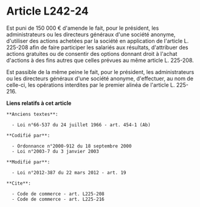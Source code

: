 # Article L242-24

Est puni de 150 000 € d'amende le fait, pour le président, les administrateurs ou les directeurs généraux d'une société
anonyme, d'utiliser des actions achetées par la société en application de l'article L. 225-208 afin de faire participer les
salariés aux résultats, d'attribuer des actions gratuites ou de consentir des options donnant droit à l'achat d'actions à des
fins autres que celles prévues au même article L. 225-208. 

Est passible de la même peine le fait, pour le président, les administrateurs ou les directeurs généraux d'une société
anonyme, d'effectuer, au nom de celle-ci, les opérations interdites par le premier alinéa de l'article L. 225-216.

**Liens relatifs à cet article**

	**Anciens textes**:

	  - Loi n°66-537 du 24 juillet 1966 - art. 454-1 (Ab)

	**Codifié par**:

	  - Ordonnance n°2000-912 du 18 septembre 2000
	  - Loi n°2003-7 du 3 janvier 2003

	**Modifié par**:

	  - Loi n°2012-387 du 22 mars 2012 - art. 19

	**Cite**:

	  - Code de commerce - art. L225-208
	  - Code de commerce - art. L225-216
